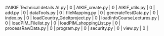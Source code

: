 #AIKIF Technical details
AI.py | 0 | 
AIKIF_create.py | 0 | 
AIKIF_utils.py | 0 | 
add.py | 0 | 
dataTools.py | 0 | 
fileMapping.py | 0 | 
generateTestData.py | 0 | 
index.py | 0 | 
loadCountry_Gdeltproject.py | 0 | 
loadInfoCourseLectures.py | 0 | 
loadPIM_Filelist.py | 0 | 
loadPIM_shoppingList.py | 0 | 
processRawData.py | 0 | 
program.py | 0 | 
security.py | 0 | 
view.py | 0 | 

